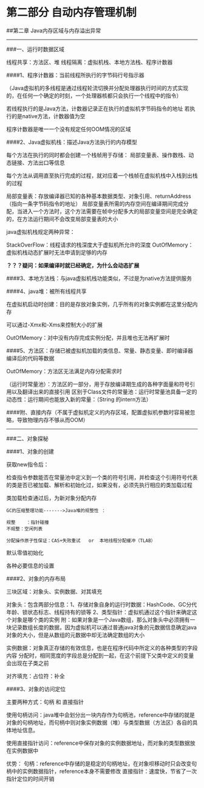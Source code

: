 # 第二部分 自动内存管理机制



##第二章 Java内存区域与内存溢出异常


----------


###一、运行时数据区域

线程共享：方法区、堆
线程隔离：虚拟机栈、本地方法栈、程序计数器

####1、程序计数器：当前线程所执行的字节码行号指示器

（Java虚拟机的多线程是通过线程轮流切换并分配处理器执行时间的方式实现的，在任何一个确定的时刻，一个处理器核都只会执行一个线程中的指令）

若线程执行的是Java方法，计数器记录正在执行的虚拟机字节码指令的地址
若执行的是native方法，计数器值为空

程序计数器是唯一一个没有规定任何OOM情况的区域

####2、Java虚拟机栈：描述Java方法执行的内存模型

每个方法在执行的同时都会创建一个栈帧用于存储： 局部变量表、操作数栈、动态链接、方法出口等信息

每个方法从调用直至执行完成的过程，就对应着一个栈帧在虚拟机栈中入栈到出栈的过程

局部变量表：存放编译器已知的各种基本数据类型、对象引用、returnAddress（指向一条字节码指令的地址）
局部变量表所需的内存空间在编译期间完成分配，当进入一个方法时，这个方法需要在帧中分配多大的局部变量空间是完全确定的，在方法运行期间不会改变局部变量表的大小

java虚拟机栈规定两种异常：

StackOverFlow：线程请求的栈深度大于虚拟机所允许的深度
OutOfMemory：虚拟机栈动态扩展时无法申请到足够的内存

**？？？疑问：如果编译时就已经确定，为什么会动态扩展**

####3、本地方法栈：与java虚拟机栈功能类似，不过是为native方法提供服务

####4、java堆：被所有线程共享

在虚拟机启动时创建：目的是存放对象实例，几乎所有的对象实例都在这里分配内存

可以通过-Xmx和-Xms来控制大小的扩展

OutOfMemory：对中没有内存完成实例分配，并且堆也无法再扩展时

####5、方法区：存储已被虚拟机加载的类信息、常量、静态变量、即时编译器编译后的代码等数据

OutOfMemory：方法区无法满足内存分配需求时

（运行时常量池）：方法区的一部分，用于存放编译期生成的各种字面量和符号引用以及翻译出来的直接引用
区别于Class文件的常量池：运行时常量池具备一定的动态性：运行期间也能放入新的常量：（String 的intern方法）

####附、直接内存（不属于虚拟机定义的内存区域，配置虚拟机参数时容易被忽略，导致物理内存不够从而OOM）


----------


###二、对象探秘

####1、对象的创建

获取new指令后：

检查指令参数能否在常量池中定义到一个类的符号引用，并检查这个引用符号代表的类是否已被加载、解析和初始化过，如果没有，必须先执行相应的类加载过程

类加载检查通过后，为新对象分配内存

	GC的压缩整理功能------->Java堆的规整性 ：
	
	规整    ：指针碰撞
	不规整：空闲列表

	分配操作原子性保证：CAS+失败重试   or  本地线程分配缓冲（TLAB）

默认零值初始化

各种必要信息的设置

####2、对象的内存布局

三块区域：对象头、实例数据、对其填充

对象头：包含两部分信息：1、存储对象自身的运行时数据：HashCode、GC分代年龄、锁状态标志、线程持有的锁等
2、类型指针：虚拟机通过这个指针来确定这个对象是哪个类的实例
附：如果对象是一个Java数组，那么对象头中必须拥有一块记录数组长度的数据，因为虚拟机可以通过普通java对象的元数据信息确定java对象的大小，但是从数组的元数据中却无法确定数组的大小

实例数据：对象真正存储的有效信息，也是在程序代码中所定义的各种类型的字段内容
分配时，相同宽度的字段总是分配到一起，在这个前提下父类中定义的变量会出现在子类之前

对齐填充：占位符：补全

####3、对象的访问定位

主要两种方式：句柄 和 直接指针

使用句柄访问：java堆中会划分出一块内存作为句柄池，reference中存储的就是对象的句柄地址，而句柄中则对象实例数据（堆）与类型数据（方法区）各自的具体地址信息。

使用直接指针访问：reference中保存对象的实例数据地址，而对象的类型数据放在实例数据中

优势：
句柄：reference中存储的是稳定的句柄地址，在对象呗移动时只会改变句柄中的实例数据指针，reference本身不需要修改
直接指针：速度快，节省了一次指针定位的时间开销
